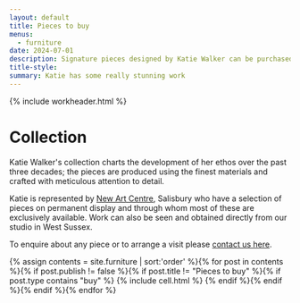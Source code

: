 ```yaml
---
layout: default
title: Pieces to buy
menus:
  - furniture
date: 2024-07-01
description: Signature pieces designed by Katie Walker can be purchased directly. This range is constantly evolving and is produced using the finest materials, with meticulous attention to detail. Some sizes, materials and finishes can be tailored to your requirements. The pieces can be viewed by appointment at our studio in West Sussex, UK.
title-style:
summary: Katie has some really stunning work
---
```


{% include workheader.html %}

<div class="work" markdown="1">

# Collection

Katie Walker's collection charts the development of her ethos over the past three decades; the pieces are produced using the finest materials and crafted with meticulous attention to detail. 

Katie is represented by <a href="https://www.sculpture.uk.com/" target="_blank" class="link">New Art Centre</a>, Salisbury who have a selection of pieces on permanent display and through whom most of these are exclusively available. Work can also be seen and obtained directly from our studio in West Sussex.  

To enquire about any piece or to arrange a visit please [contact us here](/contact). 


  <div class="grid clearfix">
    {% assign contents = site.furniture | sort:'order' %}{% for post in contents %}{% if post.publish != false %}{% if post.title != "Pieces to buy" %}{% if post.type contains "buy" %}
    {% include cell.html %}
    {% endif %}{% endif %}{% endif %}{% endfor %}
  </div>

</div>
